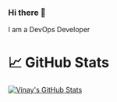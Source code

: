 ### Hi there 👋

I am a DevOps Developer

# &#x1f4c8; GitHub Stats


<a href="https://github.com/VinayKadalagi/Vinaykadalagi">
  <img align="center" src="https://github-readme-stats.vercel.app/api?username=VinayKadalagi&show_icons=true&line_height=27&count_private=true&title_color=ffffff&text_color=c9cacc&icon_color=2bbc8a&bg_color=1d1f21" alt="Vinay's GitHub Stats" />
</a>

<!--
**VinayKadalagi/Vinaykadalagi** is a ✨ _special_ ✨ repository because its `README.md` (this file) appears on your GitHub profile.

Here are some ideas to get you started:

- 🔭 I’m currently working on ...
- 🌱 I’m currently learning ...
- 👯 I’m looking to collaborate on ...
- 🤔 I’m looking for help with ...
- 💬 Ask me about ...
- 📫 How to reach me: ...
- 😄 Pronouns: ...
- ⚡ Fun fact: ...
-->
